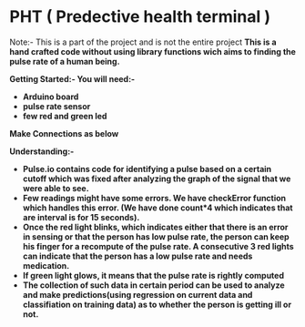 # PHT ( Predective health terminal )
Note:- This is a part of the project and is not the entire project
<b> This is a hand crafted code without using library functions wich aims to finding the pulse rate of a human being.

<b>Getting Started:- </b>
You will need:-
<ul><li> Arduino board</li>
  <li> pulse rate sensor</li>
  <li> few red and green led</li>
</ul>

 <b>Make Connections as below</b>
 
 
 Understanding:-
 <ul>
  <li> Pulse.io contains code for identifying a pulse based on a certain cutoff which was fixed after analyzing the graph of the signal that we were able to see.
  <li> Few readings might have some errors. We have checkError function which handles this error. (We have done count*4 which indicates that are interval is for 15 seconds).
   <li> Once the red light blinks, which indicates either that there is an error in sensing or that the person has low pulse rate,
     the person can keep his finger for a recompute of the pulse rate. A consecutive 3 red lights can indicate that the person has a low pulse rate and needs medication.
    <li> If green light glows, it means that the pulse rate is rightly computed
      <li> The collection of such data in certain period can be used to analyze and make predictions(using regression on current data and classifiation on training data) as to whether the person is getting ill or not.


